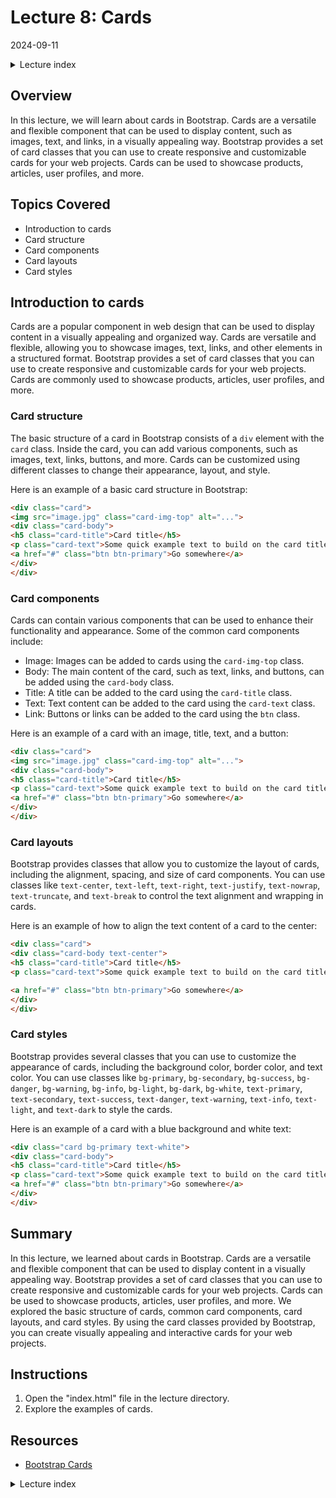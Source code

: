 # Lecture 8: Cards
2024-09-11

<!--html_preserve--><details>
  <summary>Lecture index</summary>

- [Lecture 1: Introduction and Setup of Bootstrap 5](/lectures/lecture_01/lecture_01.md)
- [Lecture 2: Typography and Colors](/lectures/lecture_02/lecture_02.md)
- [Lecture 3: Buttons](/lectures/lecture_03/lecture_03.md)
- [Lecture 4: Utility Classes](/lectures/lecture_04/lecture_04.md)
- [Lecture 5: Containers](/lectures/lecture_05/lecture_05.md)
- [Lecture 6: Grid Layout](/lectures/lecture_06/lecture_06.md)
- [Lecture 7: Navbars and Forms](/lectures/lecture_07/lecture_07.md)
- [Lecture 8: Cards](/lectures/lecture_08/lecture_08.md)
- [Lecture 9: Accordions](/lectures/lecture_09/lecture_09.md)
- [Lecture 10: List Groups](/lectures/lecture_10/lecture_10.md)
- [Lecture 11: Icons](/lectures/lecture_11/lecture_11.md)
- [Lecture 12: Tooltips and Popovers](/lectures/lecture_12/lecture_12.md)
- [Lecture 13: Modals and Offcanvas](/lectures/lecture_13/lecture_13.md)
- [Lecture 14: Tabs and Pills](/lectures/lecture_14/lecture_14.md)

</details><!--/html_preserve-->


## Overview

In this lecture, we will learn about cards in Bootstrap. Cards are a versatile
and flexible component that can be used to display content, such as images,
text, and links, in a visually appealing way. Bootstrap provides a set of card
classes that you can use to create responsive and customizable cards for your
web projects. Cards can be used to showcase products, articles, user profiles,
and more. 

## Topics Covered

- Introduction to cards
- Card structure
- Card components
- Card layouts
- Card styles

## Introduction to cards

Cards are a popular component in web design that can be used to display content
in a visually appealing and organized way. Cards are versatile and flexible,
allowing you to showcase images, text, links, and other elements in a
structured format. Bootstrap provides a set of card classes that you can use to
create responsive and customizable cards for your web projects. Cards are
commonly used to showcase products, articles, user profiles, and more.


### Card structure

The basic structure of a card in Bootstrap consists of a `div` element with the
`card` class. Inside the card, you can add various components, such as images,
text, links, buttons, and more. Cards can be customized using different classes
to change their appearance, layout, and style.

Here is an example of a basic card structure in Bootstrap:

```html
<div class="card">
<img src="image.jpg" class="card-img-top" alt="...">
<div class="card-body">
<h5 class="card-title">Card title</h5>
<p class="card-text">Some quick example text to build on the card title and make up the bulk of the card's content.</p>
<a href="#" class="btn btn-primary">Go somewhere</a>
</div>
</div>
```

### Card components

Cards can contain various components that can be used to enhance their
functionality and appearance. Some of the common card components include:

- Image: Images can be added to cards using the `card-img-top` class.
- Body: The main content of the card, such as text, links, and buttons, can be
added using the `card-body` class.
- Title: A title can be added to the card using the `card-title` class.
- Text: Text content can be added to the card using the `card-text` class.
- Link: Buttons or links can be added to the card using the `btn` class.

Here is an example of a card with an image, title, text, and a button:

```html
<div class="card">
<img src="image.jpg" class="card-img-top" alt="...">
<div class="card-body">
<h5 class="card-title">Card title</h5>
<p class="card-text">Some quick example text to build on the card title and make up the bulk of the card's content.</p>
<a href="#" class="btn btn-primary">Go somewhere</a>
</div>
</div>
```

### Card layouts

Bootstrap provides classes that allow you to customize the layout of cards,
including the alignment, spacing, and size of card components. You can use
classes like `text-center`, `text-left`, `text-right`, `text-justify`,
`text-nowrap`, `text-truncate`, and `text-break` to control the text alignment
and wrapping in cards.

Here is an example of how to align the text content of a card to the center:

```html
<div class="card">
<div class="card-body text-center">
<h5 class="card-title">Card title</h5>
<p class="card-text">Some quick example text to build on the card title and make up the bulk of the card's content.</p>

<a href="#" class="btn btn-primary">Go somewhere</a>
</div>
</div>
```

### Card styles

Bootstrap provides several classes that you can use to customize the appearance
of cards, including the background color, border color, and text color. You can
use classes like `bg-primary`, `bg-secondary`, `bg-success`, `bg-danger`,
`bg-warning`, `bg-info`, `bg-light`, `bg-dark`, `bg-white`, `text-primary`,
`text-secondary`, `text-success`, `text-danger`, `text-warning`, `text-info`,
`text-light`, and `text-dark` to style the cards.

Here is an example of a card with a blue background and white text:

```html
<div class="card bg-primary text-white">
<div class="card-body">
<h5 class="card-title">Card title</h5>
<p class="card-text">Some quick example text to build on the card title and make up the bulk of the card's content.</p>
<a href="#" class="btn btn-primary">Go somewhere</a>
</div>
</div>
```

## Summary

In this lecture, we learned about cards in Bootstrap. Cards are a versatile and
flexible component that can be used to display content in a visually appealing
way. Bootstrap provides a set of card classes that you can use to create
responsive and customizable cards for your web projects. Cards can be used to
showcase products, articles, user profiles, and more. We explored the basic
structure of cards, common card components, card layouts, and card styles. By
using the card classes provided by Bootstrap, you can create visually appealing
and interactive cards for your web projects.


## Instructions

1. Open the "index.html" file in the lecture directory.
1. Explore the examples of cards.

## Resources

- [Bootstrap Cards](https://getbootstrap.com/docs/5.1/components/card/)



<!--html_preserve--><details>
  <summary>Lecture index</summary>

- [Lecture 1: Introduction and Setup of Bootstrap 5](/lectures/lecture_01/lecture_01.md)
- [Lecture 2: Typography and Colors](/lectures/lecture_02/lecture_02.md)
- [Lecture 3: Buttons](/lectures/lecture_03/lecture_03.md)
- [Lecture 4: Utility Classes](/lectures/lecture_04/lecture_04.md)
- [Lecture 5: Containers](/lectures/lecture_05/lecture_05.md)
- [Lecture 6: Grid Layout](/lectures/lecture_06/lecture_06.md)
- [Lecture 7: Navbars and Forms](/lectures/lecture_07/lecture_07.md)
- [Lecture 8: Cards](/lectures/lecture_08/lecture_08.md)
- [Lecture 9: Accordions](/lectures/lecture_09/lecture_09.md)
- [Lecture 10: List Groups](/lectures/lecture_10/lecture_10.md)
- [Lecture 11: Icons](/lectures/lecture_11/lecture_11.md)
- [Lecture 12: Tooltips and Popovers](/lectures/lecture_12/lecture_12.md)
- [Lecture 13: Modals and Offcanvas](/lectures/lecture_13/lecture_13.md)
- [Lecture 14: Tabs and Pills](/lectures/lecture_14/lecture_14.md)

</details><!--/html_preserve-->


